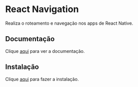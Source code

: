 # React Navigation

Realiza o roteamento e navegação nos apps de React Native.

## Documentação

Clique [aqui](https://github.com/react-navigation/react-navigation) para ver a documentação.

## Instalação

Clique [aqui](https://www.npmjs.com/package/react-navigation) para fazer a instalação.
